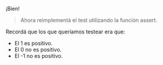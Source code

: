 ¡Bien! 

> Ahora reimplementá el test utilizando la función assert.

Recordá que los que queríamos testear era que:

* El 1 es positivo.
* El 0 no es positivo.
* El -1 no es positivo.


